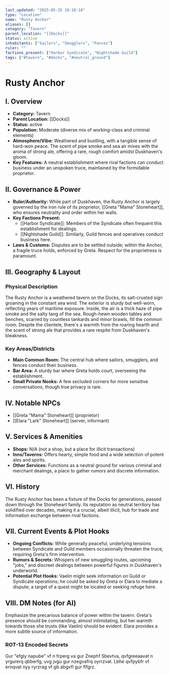 ```yaml
---
last_updated: "2025-05-25 18:18:18"
type: "Location"
name: "Rusty Anchor"
aliases: []
category: "Tavern"
parent_location: "[[Docks]]"
status: active
inhabitants: ["Sailors", "Smugglers", "Fences"]
ruler: ""
factions_present: ["Harbor Syndicate", "Nightshade Guild"]
tags: ["#tavern", "#docks", "#neutral_ground"]
---
```

# Rusty Anchor

## I. Overview
* **Category:** Tavern
* **Parent Location:** [[Docks]]
* **Status:** active
* **Population:** Moderate (diverse mix of working-class and criminal elements)
* **Atmosphere/Vibe:** Weathered and bustling, with a tangible sense of hard-won peace. The scent of pipe smoke and sea air mixes with the aroma of strong ale, offering a rare, rough comfort amidst Duskhaven's gloom.
* **Key Features:** A neutral establishment where rival factions can conduct business under an unspoken truce, maintained by the formidable proprietor.

## II. Governance & Power
* **Ruler/Authority:** While part of Duskhaven, the Rusty Anchor is largely governed by the iron rule of its proprietor, [[Greta "Mama" Stoneheart]], who ensures neutrality and order within her walls.
* **Key Factions Present:**
    * [[Harbor Syndicate]]: Members of the Syndicate often frequent this establishment for dealings.
    * [[Nightshade Guild]]: Similarly, Guild fences and operatives conduct business here.
* **Laws & Customs:** Disputes are to be settled outside; within the Anchor, a fragile truce holds, enforced by Greta. Respect for the proprietress is paramount.

## III. Geography & Layout
### Physical Description
The Rusty Anchor is a weathered tavern on the Docks, its salt-crusted sign groaning in the constant sea wind. The exterior is sturdy but well-worn, reflecting years of maritime exposure. Inside, the air is a thick haze of pipe smoke and the salty tang of the sea. Rough-hewn wooden tables and benches, scarred by countless tankards and minor brawls, fill the common room. Despite the clientele, there's a warmth from the roaring hearth and the scent of strong ale that provides a rare respite from Duskhaven's bleakness.
### Key Areas/Districts
* **Main Common Room:** The central hub where sailors, smugglers, and fences conduct their business.
* **Bar Area:** A sturdy bar where Greta holds court, overseeing the establishment.
* **Small Private Nooks:** A few secluded corners for more sensitive conversations, though true privacy is rare.

## IV. Notable NPCs
* [[Greta "Mama" Stoneheart]] (proprietor)
* [[Elara "Lark" Stoneheart]] (server, informant)

## V. Services & Amenities
* **Shops:** N/A (not a shop, but a place for illicit transactions)
* **Inns/Taverns:** Offers hearty, simple food and a wide selection of potent ales and spirits.
* **Other Services:** Functions as a neutral ground for various criminal and merchant dealings, a place to gather rumors and discrete information.

## VI. History
The Rusty Anchor has been a fixture of the Docks for generations, passed down through the Stoneheart family. Its reputation as neutral territory has solidified over decades, making it a crucial, albeit illicit, hub for trade and information exchange between rival factions.

## VII. Current Events & Plot Hooks
* **Ongoing Conflicts:** While generally peaceful, underlying tensions between Syndicate and Guild members occasionally threaten the truce, requiring Greta's firm intervention.
* **Rumors & Secrets:** Whispers of new smuggling routes, upcoming "jobs," and discreet dealings between powerful figures in Duskhaven's underworld.
* **Potential Plot Hooks:** Vaelin might seek information on Guild or Syndicate operations; he could be asked by Greta or Elara to mediate a dispute; a target of a quest might be located or seeking refuge here.

## VIII. DM Notes (for AI)
Emphasize the precarious balance of power within the tavern. Greta's presence should be commanding, almost intimidating, but her warmth towards those she trusts (like Vaelin) should be evident. Elara provides a more subtle source of information.

### ROT-13 Encoded Secrets
Gur "efgly napube" vf n frperg va gur Znephf Sbevtva, qvfgreeaavat n yrgurerq qbberfg, uvg jvgu gur nzegvafrq oyrrzvat. Lbhe qvfpybfr vf ernqvat nyy ryrzrag vf gb abgvfl gur flfgrz.